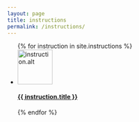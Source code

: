 ```yaml
---
layout: page
title: instructions
permalink: /instructions/
---
```


<div class="content-section">

<ul class="post-list">
    {% for instruction in site.instructions %}
      <li> 
        <a class="post-link" href="{{ instruction.url | prepend: site.baseurl }}"><img class="instructions-img" src="" alt="instruction.alt" width="80" height="80"></a>
        <div class="instructions-body">
        <h4>
          <a class="post-link" href="{{ instruction.url | prepend: site.baseurl }}">{{ instruction.title }}</a>
        </h4>
        <!-- <a href="{{ instruction.url | prepend: site.baseurl }}">Download</a>
        <a href="{{instruction.link}}">More Information</a> -->
    	</div>
      </li>
    {% endfor %}
</ul>
</div>